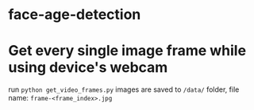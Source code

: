 # face-age-detection

# Get every single image frame while using device's webcam
run `python get_video_frames.py`
images are saved to `/data/` folder, file name: `frame-<frame_index>.jpg`